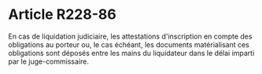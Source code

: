 # Article R228-86

En cas de liquidation judiciaire, les attestations d'inscription en compte des obligations au porteur ou, le cas échéant, les documents matérialisant ces obligations sont déposés entre les mains du liquidateur dans le délai imparti par le juge-commissaire.
